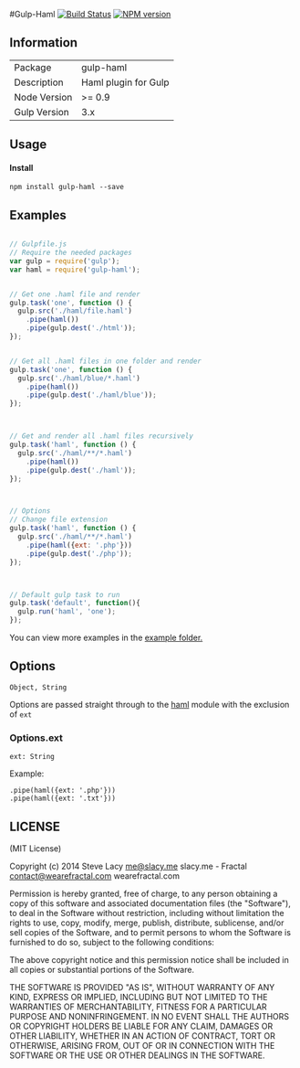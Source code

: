 #Gulp-Haml 
[![Build Status](https://travis-ci.org/stevelacy/gulp-haml.png?branch=master)](https://travis-ci.org/stevelacy/gulp-haml)
[![NPM version](https://badge.fury.io/js/gulp-haml.png)](http://badge.fury.io/js/gulp-haml)

## Information

<table>
<tr> 
<td>Package</td><td>gulp-haml</td>
</tr>
<tr>
<td>Description</td>
<td>Haml plugin for Gulp</td>
</tr>
<tr>
<td>Node Version</td>
<td>>= 0.9</td>
</tr>
<tr>
<td>Gulp Version</td>
<td>3.x</td>
</tr>
</table>

## Usage
#### Install
    npm install gulp-haml --save

## Examples

```javascript

// Gulpfile.js
// Require the needed packages
var gulp = require('gulp');
var haml = require('gulp-haml');


// Get one .haml file and render
gulp.task('one', function () {
  gulp.src('./haml/file.haml')
    .pipe(haml())
    .pipe(gulp.dest('./html'));
});


// Get all .haml files in one folder and render
gulp.task('one', function () {
  gulp.src('./haml/blue/*.haml')
    .pipe(haml())
    .pipe(gulp.dest('./haml/blue'));
});



// Get and render all .haml files recursively 
gulp.task('haml', function () {
  gulp.src('./haml/**/*.haml')
    .pipe(haml())
    .pipe(gulp.dest('./haml'));
});



// Options
// Change file extension
gulp.task('haml', function () {
  gulp.src('./haml/**/*.haml')
    .pipe(haml({ext: '.php'}))
    .pipe(gulp.dest('./php'));
});



// Default gulp task to run
gulp.task('default', function(){
  gulp.run('haml', 'one');
});

```
You can view more examples in the [example folder.](https://github.com/stevelacy/gulp-haml/tree/master/examples)

## Options
`Object, String`

Options are passed straight through to the [haml](https://npmjs.org/package/haml) module with the exclusion of `ext`

### Options.ext
`ext: String`

Example:

    .pipe(haml({ext: '.php'}))
    .pipe(haml({ext: '.txt'}))




## LICENSE

(MIT License)

Copyright (c) 2014 Steve Lacy <me@slacy.me> slacy.me - Fractal <contact@wearefractal.com> wearefractal.com

Permission is hereby granted, free of charge, to any person obtaining
a copy of this software and associated documentation files (the
"Software"), to deal in the Software without restriction, including
without limitation the rights to use, copy, modify, merge, publish,
distribute, sublicense, and/or sell copies of the Software, and to
permit persons to whom the Software is furnished to do so, subject to
the following conditions:

The above copyright notice and this permission notice shall be
included in all copies or substantial portions of the Software.

THE SOFTWARE IS PROVIDED "AS IS", WITHOUT WARRANTY OF ANY KIND,
EXPRESS OR IMPLIED, INCLUDING BUT NOT LIMITED TO THE WARRANTIES OF
MERCHANTABILITY, FITNESS FOR A PARTICULAR PURPOSE AND
NONINFRINGEMENT. IN NO EVENT SHALL THE AUTHORS OR COPYRIGHT HOLDERS BE
LIABLE FOR ANY CLAIM, DAMAGES OR OTHER LIABILITY, WHETHER IN AN ACTION
OF CONTRACT, TORT OR OTHERWISE, ARISING FROM, OUT OF OR IN CONNECTION
WITH THE SOFTWARE OR THE USE OR OTHER DEALINGS IN THE SOFTWARE.
